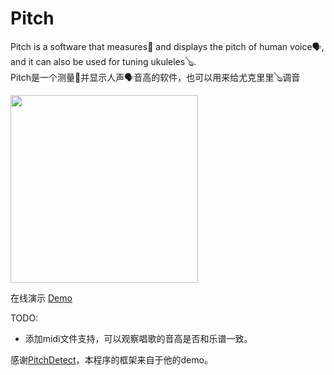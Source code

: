 # Pitch
Pitch is a software that measures📏 and displays the pitch of human voice🗣, and it can also be used for tuning ukuleles🪕.  
Pitch是一个测量📏并显示人声🗣音高的软件，也可以用来给尤克里里🪕调音

<img src="https://myfont.bid/img/pitch.png" width="300">

在线演示 [Demo](https://pitch.myfont.bid/)

TODO:
 - 添加midi文件支持，可以观察唱歌的音高是否和乐谱一致。

感谢[PitchDetect](https://github.com/cwilso/PitchDetect)，本程序的框架来自于他的demo。

